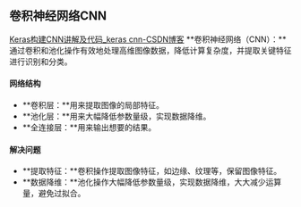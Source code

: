 
## 卷积神经网络CNN
[Keras构建CNN讲解及代码_keras cnn-CSDN博客](https://blog.csdn.net/qq_28023365/article/details/86212075)
**卷积神经网络（CNN）：**通过卷积和池化操作有效地处理高维图像数据，降低计算复杂度，并提取关键特征进行识别和分类。

#### 网络结构

-   **卷积层：**用来提取图像的局部特征。
-   **池化层：**用来大幅降低参数量级，实现数据降维。
-   **全连接层：**用来输出想要的结果。
#### 解决问题

-   **提取特征：**卷积操作提取图像特征，如边缘、纹理等，保留图像特征。
-   **数据降维：**池化操作大幅降低参数量级，实现数据降维，大大减少运算量，避免过拟合。
<!--stackedit_data:
eyJoaXN0b3J5IjpbLTg1NjM0NjE2NSw0OTc4MTg4MTBdfQ==
-->